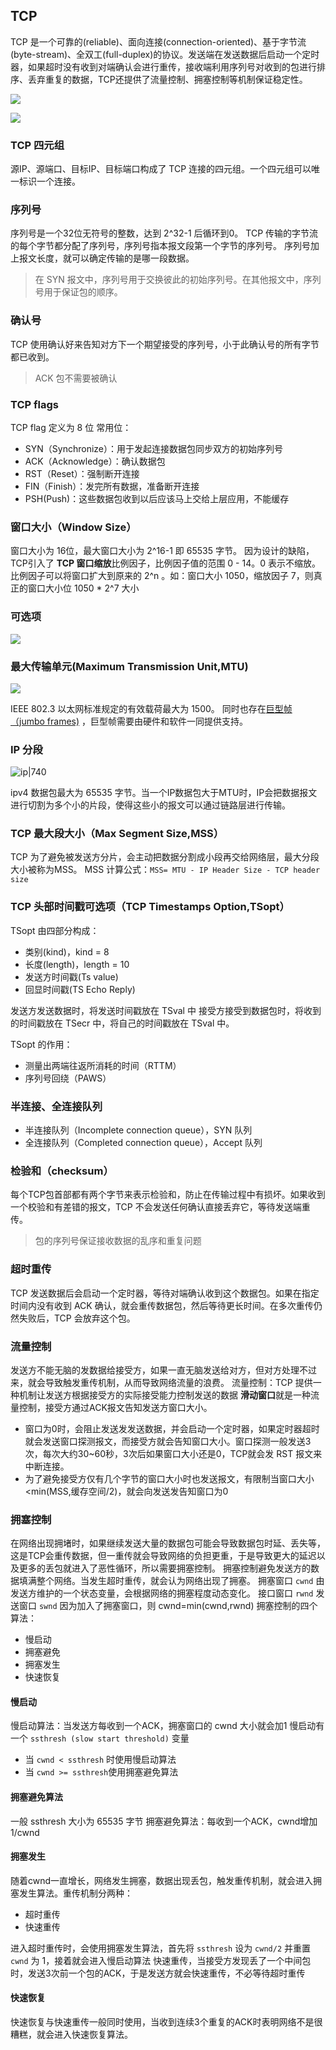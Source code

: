 ## TCP
TCP 是一个可靠的(reliable)、面向连接(connection-oriented)、基于字节流(byte-stream)、全双工(full-duplex)的协议。发送端在发送数据后启动一个定时器，如果超时没有收到对端确认会进行重传，接收端利用序列号对收到的包进行排序、丢弃重复的数据，TCP还提供了流量控制、拥塞控制等机制保证稳定性。

![](https://mxy-imgs.oss-cn-hangzhou.aliyuncs.com/imgs/202110211708548.webp)


![](https://mxy-imgs.oss-cn-hangzhou.aliyuncs.com/imgs/202110211652294.webp)


### TCP 四元组
源IP、源端口、目标IP、目标端口构成了 TCP 连接的四元组。一个四元组可以唯一标识一个连接。

### 序列号
序列号是一个32位无符号的整数，达到 2^32-1 后循环到0。
TCP 传输的字节流的每个字节都分配了序列号，序列号指本报文段第一个字节的序列号。
序列号加上报文长度，就可以确定传输的是哪一段数据。
> 在 SYN 报文中，序列号用于交换彼此的初始序列号。在其他报文中，序列号用于保证包的顺序。

### 确认号
TCP 使用确认好来告知对方下一个期望接受的序列号，小于此确认号的所有字节都已收到。
> ACK 包不需要被确认

### TCP flags
TCP flag 定义为 8 位
常用位：
- SYN（Synchronize）：用于发起连接数据包同步双方的初始序列号
- ACK（Acknowledge）：确认数据包
- RST（Reset）：强制断开连接
- FIN（Finish）：发完所有数据，准备断开连接
- PSH(Push)：这些数据包收到以后应该马上交给上层应用，不能缓存

### 窗口大小（Window Size）
窗口大小为 16位，最大窗口大小为 2^16-1 即 65535 字节。
因为设计的缺陷，TCP引入了 **TCP 窗口缩放**比例因子，比例因子值的范围 0 - 14。0 表示不缩放。比例因子可以将窗口扩大到原来的 2^n 。如：窗口大小 1050，缩放因子 7，则真正的窗口大小位 1050 * 2^7 大小

### 可选项
![](https://mxy-imgs.oss-cn-hangzhou.aliyuncs.com/imgs/202110261115291.webp)


### 最大传输单元(Maximum Transmission Unit,MTU)
![](https://mxy-imgs.oss-cn-hangzhou.aliyuncs.com/imgs/202110261145806.webp)

IEEE 802.3 以太网标准规定的有效载荷最大为 1500。
同时也存在[巨型帧（jumbo frames)](https://zh.wikipedia.org/wiki/%E5%B7%A8%E5%9E%8B%E5%B8%A7) ，巨型帧需要由硬件和软件一同提供支持。

### IP 分段
![ip|740](https://mxy-imgs.oss-cn-hangzhou.aliyuncs.com/imgs/202110261153584.webp)

ipv4 数据包最大为 65535 字节。当一个IP数据包大于MTU时，IP会把数据报文进行切割为多个小的片段，使得这些小的报文可以通过链路层进行传输。

### TCP 最大段大小（Max Segment Size,MSS）
TCP 为了避免被发送方分片，会主动把数据分割成小段再交给网络层，最大分段大小被称为MSS。
MSS 计算公式：`MSS= MTU - IP Header Size - TCP header size`

### TCP 头部时间戳可选项（TCP Timestamps Option,TSopt）
TSopt 由四部分构成：
- 类别(kind)，kind = 8
- 长度(length)，length = 10
- 发送方时间戳(Ts value)
- 回显时间戳(TS Echo Reply)

发送方发送数据时，将发送时间戳放在 TSval 中
接受方接受到数据包时，将收到的时间戳放在 TSecr 中，将自己的时间戳放在 TSval 中。

TSopt 的作用：
- 测量出两端往返所消耗的时间（RTTM）
- 序列号回绕（PAWS）

### 半连接、全连接队列
- 半连接队列（Incomplete connection queue），SYN 队列
- 全连接队列（Completed connection queue），Accept 队列

### 检验和（checksum）
每个TCP包首部都有两个字节来表示检验和，防止在传输过程中有损坏。如果收到一个校验和有差错的报文，TCP 不会发送任何确认直接丢弃它，等待发送端重传。
> 包的序列号保证接收数据的乱序和重复问题

### 超时重传 
TCP 发送数据后会启动一个定时器，等待对端确认收到这个数据包。如果在指定时间内没有收到 ACK 确认，就会重传数据包，然后等待更长时间。在多次重传仍然失败后，TCP 会放弃这个包。

### 流量控制
发送方不能无脑的发数据给接受方，如果一直无脑发送给对方，但对方处理不过来，就会导致触发重传机制，从而导致网络流量的浪费。
流量控制：TCP 提供一种机制让发送方根据接受方的实际接受能力控制发送的数据
**滑动窗口**就是一种流量控制，接受方通过ACK报文告知发送方窗口大小。
- 窗口为0时，会阻止发送发发送数据，并会启动一个定时器，如果定时器超时就会发送窗口探测报文，而接受方就会告知窗口大小。窗口探测一般发送3次，每次大约30~60秒，3次后如果窗口大小还是0，TCP就会发 RST 报文来中断连接。
- 为了避免接受方仅有几个字节的窗口大小时也发送报文，有限制当窗口大小<min(MSS,缓存空间/2)，就会向发送发告知窗口为0


### 拥塞控制
在网络出现拥堵时，如果继续发送大量的数据包可能会导致数据包时延、丢失等，这是TCP会重传数据，但一重传就会导致网络的负担更重，于是导致更大的延迟以及更多的丢包就进入了恶性循环，所以需要拥塞控制。
拥塞控制避免发送方的数据填满整个网络。当发生超时重传，就会认为网络出现了拥塞。
拥塞窗口 `cwnd` 由发送方维护的一个状态变量，会根据网络的拥塞程度动态变化。
接口窗口 `rwnd` 发送窗口 `swnd`
因为加入了拥塞窗口，则 cwnd=min(cwnd,rwnd)
拥塞控制的四个算法：
- 慢启动
- 拥塞避免
- 拥塞发生
- 快速恢复

#### 慢启动
慢启动算法：当发送方每收到一个ACK，拥塞窗口的 cwnd 大小就会加1
慢启动有一个 `ssthresh (slow start threshold)` 变量
- 当 `cwnd < ssthresh` 时使用慢启动算法
- 当 `cwnd >= ssthresh`使用拥塞避免算法

#### 拥塞避免算法
一般 ssthresh 大小为 65535 字节
拥塞避免算法：每收到一个ACK，cwnd增加 1/cwnd

#### 拥塞发生
随着cwnd一直增长，网络发生拥塞，数据出现丢包，触发重传机制，就会进入拥塞发生算法。重传机制分两种：
- 超时重传
- 快速重传

进入超时重传时，会使用拥塞发生算法，首先将 `ssthresh` 设为 `cwnd/2` 并重置 `cwnd` 为 1，接着就会进入慢启动算法
快速重传，当接受方发现丢了一个中间包时，发送3次前一个包的ACK，于是发送方就会快速重传，不必等待超时重传

#### 快速恢复
快速恢复与快速重传一般同时使用，当收到连续3个重复的ACK时表明网络不是很糟糕，就会进入快速恢复算法。
